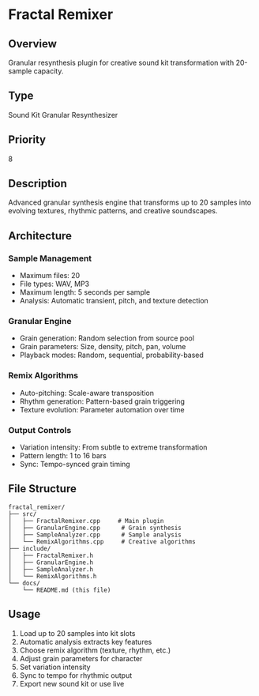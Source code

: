 # Fractal Remixer

## Overview
Granular resynthesis plugin for creative sound kit transformation with 20-sample capacity.

## Type
Sound Kit Granular Resynthesizer

## Priority
8

## Description
Advanced granular synthesis engine that transforms up to 20 samples into evolving textures, rhythmic patterns, and creative soundscapes.

## Architecture

### Sample Management
- Maximum files: 20
- File types: WAV, MP3
- Maximum length: 5 seconds per sample
- Analysis: Automatic transient, pitch, and texture detection

### Granular Engine
- Grain generation: Random selection from source pool
- Grain parameters: Size, density, pitch, pan, volume
- Playback modes: Random, sequential, probability-based

### Remix Algorithms
- Auto-pitching: Scale-aware transposition
- Rhythm generation: Pattern-based grain triggering
- Texture evolution: Parameter automation over time

### Output Controls
- Variation intensity: From subtle to extreme transformation
- Pattern length: 1 to 16 bars
- Sync: Tempo-synced grain timing

## File Structure
```
fractal_remixer/
├── src/
│   ├── FractalRemixer.cpp     # Main plugin
│   ├── GranularEngine.cpp      # Grain synthesis
│   ├── SampleAnalyzer.cpp      # Sample analysis
│   └── RemixAlgorithms.cpp     # Creative algorithms
├── include/
│   ├── FractalRemixer.h
│   ├── GranularEngine.h
│   ├── SampleAnalyzer.h
│   └── RemixAlgorithms.h
└── docs/
    └── README.md (this file)
```

## Usage
1. Load up to 20 samples into kit slots
2. Automatic analysis extracts key features
3. Choose remix algorithm (texture, rhythm, etc.)
4. Adjust grain parameters for character
5. Set variation intensity
6. Sync to tempo for rhythmic output
7. Export new sound kit or use live
